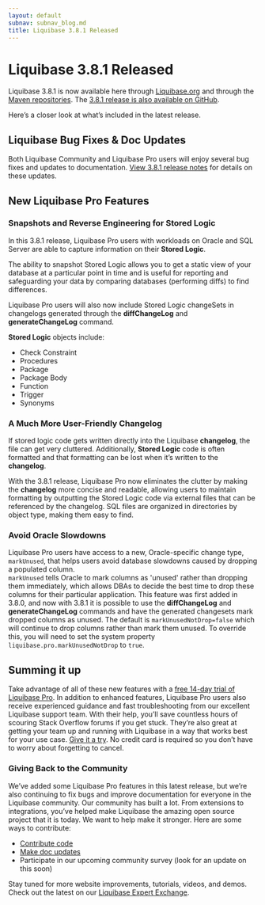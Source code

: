 ```yaml
---
layout: default
subnav: subnav_blog.md
title: Liquibase 3.8.1 Released
---
```

# Liquibase 3.8.1 Released

Liquibase 3.8.1 is now available here through [Liquibase.org](https://download.liquibase.org/download-community/) and through 
the [Maven repositories](https://mvnrepository.com/artifact/org.liquibase/liquibase-core). The [3.8.1 release is also available on GitHub](https://github.com/liquibase/liquibase/releases/tag/v3.8.1).

Here’s a closer look at what’s included in the latest release.

## Liquibase Bug Fixes & Doc Updates

Both Liquibase Community and Liquibase Pro users will enjoy several bug fixes and updates to documentation. 
[View 3.8.1 release notes](https://download.liquibase.org/release-notes/liquibase-3-8-1/) for details on these updates.

## New Liquibase Pro Features

### Snapshots and Reverse Engineering for Stored Logic
In this 3.8.1 release, Liquibase Pro users with workloads on Oracle and SQL Server are able to capture information on their **Stored Logic**.

The ability to snapshot Stored Logic allows you to get a static view of your database at a particular point in time and is useful for reporting and 
safeguarding your data by comparing databases (performing diffs) to find differences. 

Liquibase Pro users will also now include Stored Logic changeSets in changelogs generated through the **diffChangeLog** and **generateChangeLog** command.

**Stored Logic** objects include: 

 - Check Constraint 
 - Procedures 
 - Package 
 - Package Body
 - Function 
 - Trigger
 - Synonyms

### A Much More User-Friendly Changelog
If stored logic code gets written directly into the Liquibase **changelog**, the file can get very cluttered. Additionally, **Stored Logic** code is often formatted and that 
formatting can be lost when it’s written to the **changelog**. 

With the 3.8.1 release, Liquibase Pro now eliminates the clutter by making the **changelog** more concise and readable, allowing users to maintain formatting by outputting 
the Stored Logic code via external files that can be referenced by the changelog. SQL files are organized in directories by object type, making them easy to find. 

### Avoid Oracle Slowdowns
Liquibase Pro users have access to a new, Oracle-specific change type, `markUnused`, that helps users avoid database slowdowns caused by dropping a populated column.  
`markUnused` tells Oracle to mark columns as 'unused' rather than dropping them immediately, which allows DBAs to decide the best time to drop these columns for 
their particular application. This feature was first added in 3.8.0, and now with 3.8.1 it is possible to use the **diffChangeLog** and **generateChangeLog** commands and
have the generated changesets mark dropped columns as unused. The default is `markUnusedNotDrop=false` which will continue to drop columns rather than mark them unused. To
override this, you will need to set the system property `liquibase.pro.markUnusedNotDrop` to `true`. 

## Summing it up
Take advantage of all of these new features with a [free 14-day trial of Liquibase Pro](https://download.liquibase.org/liquibase-pro-trial-request-form/). In addition to 
enhanced features, Liquibase Pro users also receive experienced guidance and fast troubleshooting from our excellent Liquibase support team. With their help, you’ll save 
countless hours of scouring Stack Overflow forums if you get stuck. They’re also great at getting your team up and running with Liquibase in a way that works best for your 
use case. [Give it a try](https://download.liquibase.org/liquibase-pro-trial-request-form/). No credit card is required so you don’t have to worry about forgetting to cancel. 

### Giving Back to the Community
We’ve added some Liquibase Pro features in this latest release, but we’re also continuing to fix bugs and improve documentation for everyone in the Liquibase community. 
Our community has built a lot. From extensions to integrations, you’ve helped make Liquibase the amazing open source project that it is today. We want to help make it 
stronger. Here are some ways to contribute:
- [Contribute code](https://www.liquibase.org/development/contribute.html) 
- [Make doc updates](https://github.com/liquibase/liquibase.github.com/tree/master/documentation)
- Participate in our upcoming community survey (look for an update on this soon)

Stay tuned for more website improvements, tutorials, videos, and demos. Check out the latest on our [Liquibase Expert Exchange](https://download.liquibase.org/expert-exchange/).   
